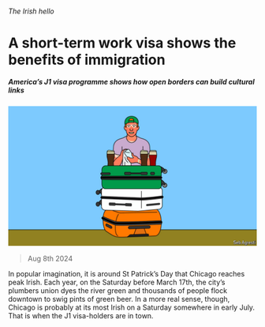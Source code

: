 ###### The Irish hello

# A short-term work visa shows the benefits of immigration 

##### America’s J1 visa programme shows how open borders can build cultural links 

![image](images/20240810_USD001.jpg) 

> Aug 8th 2024 

In popular imagination, it is around St Patrick’s Day that Chicago reaches peak Irish. Each year, on the Saturday before March 17th, the city’s plumbers union dyes the river green and thousands of people flock downtown to swig pints of green beer. In a more real sense, though, Chicago is probably at its most Irish on a Saturday somewhere in early July. That is when the J1 visa-holders are in town. 

